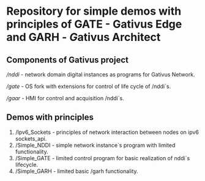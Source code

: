 # Repository for simple demos with principles of GATE - **Gat**ivus **E**dge and GARH - *G*ativus **Arch**itect

## Components of Gativus project

*/nddi* - network domain digital instances as programs for Gativus Network.

*/gate* -  OS fork with extensions for control of life cycle of /nddi`s.

*/gaar* - HMI for control and acquisition /nddi`s. 

## Demos with principles

1. /Ipv6_Sockets - principles of network interaction between nodes on ipv6 sockets_api.
2. /Simple_NDDI - simple network instance`s program with limited functionality.
3. /Simple_GATE - limited control program for basic realization of nddi`s lifecycle.
4. /Simple_GARH - limited basic /garh functionality.  
